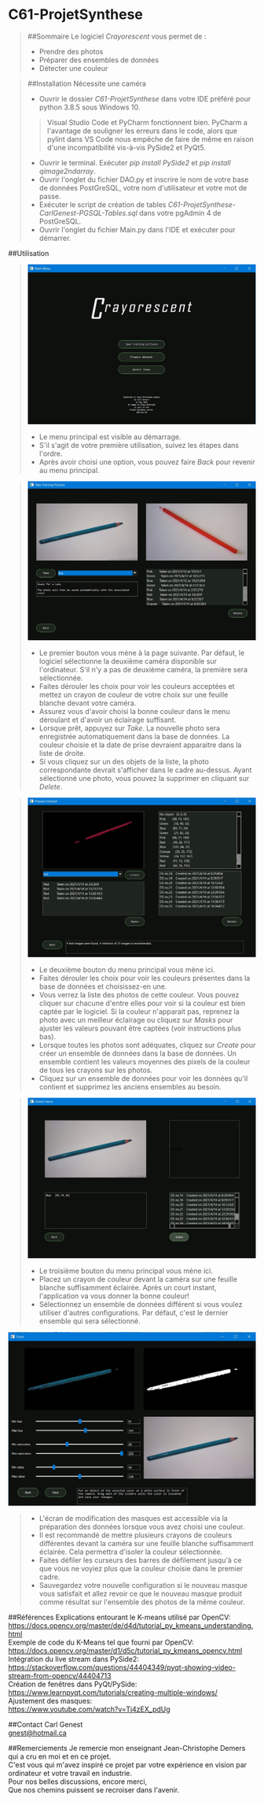 # C61-ProjetSynthese

>##Sommaire
>Le logiciel *Crayorescent* vous permet de :
> - Prendre des photos
> - Préparer des ensembles de données
> - Détecter une couleur

>##Installation
> Nécessite une caméra
> - Ouvrir le dossier *C61-ProjetSynthese* dans votre IDE préféré pour python 3.8.5 sous Windows 10.<br>
>> Visual Studio Code et PyCharm fonctionnent bien. PyCharm a l'avantage de souligner les erreurs dans le code, alors que pylint dans VS Code nous empêche de faire de même en raison d'une incompatibilité vis-à-vis PySide2 et PyQt5. 
> - Ouvrir le terminal. Exécuter *pip install PySide2* et *pip install qimage2ndarray*.
> - Ouvrir l'onglet du fichier DAO.py et inscrire le nom de votre base de données PostGreSQL, votre nom d'utilisateur et votre mot de passe.
> - Exécuter le script de création de tables *C61-ProjetSynthese-CarlGenest-PGSQL-Tables.sql* dans votre pgAdmin 4 de PostGreSQL.
> - Ouvrir l'onglet du fichier Main.py dans l'IDE et exécuter pour démarrer.

##Utilisation
>![Main](./Utilisation/crayorescent1.jpg)
> - Le menu principal est visible au démarrage. 
> - S'il s'agit de votre première utilisation, suivez les étapes dans l'ordre.
> - Après avoir choisi une option, vous pouvez faire *Back* pour revenir au menu principal.

>![Main](./Utilisation/crayorescent2.jpg)
> - Le premier bouton vous mène à la page suivante. Par défaut, le logiciel sélectionne la deuxième caméra disponible sur l'ordinateur. S'il n'y a pas de deuxième caméra, la première sera sélectionnée.
> - Faites dérouler les choix pour voir les couleurs acceptées et mettez un crayon de couleur de votre choix sur une feuille blanche devant votre caméra.
> - Assurez vous d'avoir choisi la bonne couleur dans le menu déroulant et d'avoir un éclairage suffisant.
> - Lorsque prêt, appuyez sur *Take*. La nouvelle photo sera enregistrée automatiquement dans la base de données. La couleur choisie et la date de prise devraient apparaitre dans la liste de droite.
> - Si vous cliquez sur un des objets de la liste, la photo correspondante devrait s'afficher dans le cadre au-dessus. Ayant sélectionné une photo, vous pouvez la supprimer en cliquant sur *Delete*.

>![Main](./Utilisation/crayorescent3.jpg)
> - Le deuxième bouton du menu principal vous mène ici. 
> - Faites dérouler les choix pour voir les couleurs présentes dans la base de données et choisissez-en une.
> - Vous verrez la liste des photos de cette couleur. Vous pouvez cliquer sur chacune d'entre elles pour voir si la couleur est bien captée par le logiciel. Si la couleur n'apparait pas, reprenez la photo avec un meilleur éclairage ou cliquez sur *Masks* pour ajuster les valeurs pouvant être captées (voir instructions plus bas).
> - Lorsque toutes les photos sont adéquates, cliquez sur *Create* pour créer un ensemble de données dans la base de données. Un ensemble contient les valeurs moyennes des pixels de la couleur de tous les crayons sur les photos. 
> - Cliquez sur un ensemble de données pour voir les données qu'il contient et supprimez les anciens ensembles au besoin.

>![Main](./Utilisation/crayorescent4.jpg)
> - Le troisième bouton du menu principal vous mène ici.
> - Placez un crayon de couleur devant la caméra sur une feuille blanche suffisamment éclairée. Après un court instant, l'application va vous donner la bonne couleur!
> - Sélectionnez un ensemble de données différent si vous voulez utiliser d'autres configurations. Par défaut, c'est le dernier ensemble qui sera sélectionné.

![Main](./Utilisation/crayorescent5.jpg)
> - L'écran de modification des masques est accessible via la préparation des données lorsque vous avez choisi une couleur.
> - Il est recommandé de mettre plusieurs crayons de couleurs différentes devant la caméra sur une feuille blanche suffisamment éclairée. Cela permettra d'isoler la couleur sélectionnée.
> - Faites défiler les curseurs des barres de défilement jusqu'à ce que vous ne voyiez plus que la couleur choisie dans le premier cadre.  
> - Sauvegardez votre nouvelle configuration si le nouveau masque vous satisfait et allez revoir ce que le nouveau masque produit comme résultat sur l'ensemble des photos de la même couleur. 

##Références
Explications entourant le K-means utilisé par OpenCV: 
<br>https://docs.opencv.org/master/de/d4d/tutorial_py_kmeans_understanding.html
<br>Exemple de code du K-Means tel que fourni par OpenCV:
<br>https://docs.opencv.org/master/d1/d5c/tutorial_py_kmeans_opencv.html
<br>Intégration du live stream dans PySide2:
<br>https://stackoverflow.com/questions/44404349/pyqt-showing-video-stream-from-opencv/44404713
<br>Création de fenêtres dans PyQt/PySide:
<br>https://www.learnpyqt.com/tutorials/creating-multiple-windows/
<br>Ajustement des masques:
<br>https://www.youtube.com/watch?v=Tj4zEX_pdUg
<br>

##Contact
Carl Genest<br>
gnest@hotmail.ca

##Remerciements
Je remercie mon enseignant Jean-Christophe Demers qui a cru en moi et en ce projet. <br>
C'est vous qui m'avez inspiré ce projet par votre expérience en vision par ordinateur et votre travail en industrie. <br>
Pour nos belles discussions, encore merci, <br>
Que nos chemins puissent se recroiser dans l'avenir. 